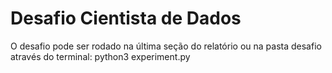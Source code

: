 # Desafio Cientista de Dados

O desafio pode ser rodado na última seção do relatório ou na pasta desafio através do terminal:
python3 experiment.py

